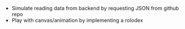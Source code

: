 * Simulate reading data from backend by requesting JSON from github repo
* Play with canvas/animation by implementing a rolodex